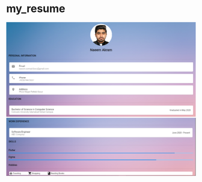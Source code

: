 # my_resume
<img src="https://github.com/naeem92/MobileApplication/blob/main/my_resume/screenshots/ss1.PNG">
<img src="https://github.com/naeem92/MobileApplication/blob/main/my_resume/screenshots/ss2.PNG">
